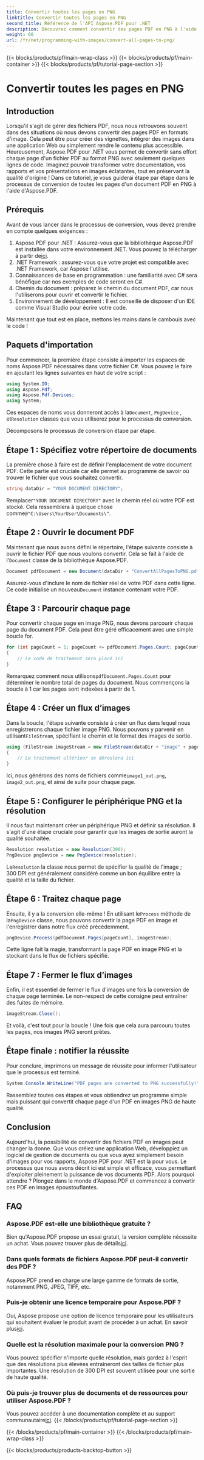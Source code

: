 ```yaml
---
title: Convertir toutes les pages en PNG
linktitle: Convertir toutes les pages en PNG
second_title: Référence de l'API Aspose.PDF pour .NET
description: Découvrez comment convertir des pages PDF en PNG à l'aide d'Aspose.PDF pour .NET grâce à ce guide étape par étape. Idéal pour les développeurs et les passionnés.
weight: 60
url: /fr/net/programming-with-images/convert-all-pages-to-png/
---
```


{{< blocks/products/pf/main-wrap-class >}}
{{< blocks/products/pf/main-container >}}
{{< blocks/products/pf/tutorial-page-section >}}

# Convertir toutes les pages en PNG

## Introduction

Lorsqu'il s'agit de gérer des fichiers PDF, nous nous retrouvons souvent dans des situations où nous devons convertir des pages PDF en formats d'image. Cela peut être pour créer des vignettes, intégrer des images dans une application Web ou simplement rendre le contenu plus accessible. Heureusement, Aspose.PDF pour .NET vous permet de convertir sans effort chaque page d'un fichier PDF au format PNG avec seulement quelques lignes de code. Imaginez pouvoir transformer votre documentation, vos rapports et vos présentations en images éclatantes, tout en préservant la qualité d'origine ! Dans ce tutoriel, je vous guiderai étape par étape dans le processus de conversion de toutes les pages d'un document PDF en PNG à l'aide d'Aspose.PDF. 

## Prérequis

Avant de vous lancer dans le processus de conversion, vous devez prendre en compte quelques exigences :

1. Aspose.PDF pour .NET : Assurez-vous que la bibliothèque Aspose.PDF est installée dans votre environnement .NET. Vous pouvez la télécharger à partir de[ici](https://releases.aspose.com/pdf/net/).
2. .NET Framework : assurez-vous que votre projet est compatible avec .NET Framework, car Aspose l'utilise.
3. Connaissances de base en programmation : une familiarité avec C# sera bénéfique car nos exemples de code seront en C#.
4. Chemin du document : préparez le chemin du document PDF, car nous l'utiliserons pour ouvrir et convertir le fichier.
5. Environnement de développement : Il est conseillé de disposer d'un IDE comme Visual Studio pour écrire votre code. 

Maintenant que tout est en place, mettons les mains dans le cambouis avec le code !

## Paquets d'importation

Pour commencer, la première étape consiste à importer les espaces de noms Aspose.PDF nécessaires dans votre fichier C#. Vous pouvez le faire en ajoutant les lignes suivantes en haut de votre script :

```csharp
using System.IO;
using Aspose.Pdf;
using Aspose.Pdf.Devices;
using System;
```

 Ces espaces de noms vous donneront accès à la`Document`, `PngDevice` , et`Resolution` classes que vous utiliserez pour le processus de conversion.

Décomposons le processus de conversion étape par étape.

## Étape 1 : Spécifiez votre répertoire de documents

La première chose à faire est de définir l'emplacement de votre document PDF. Cette partie est cruciale car elle permet au programme de savoir où trouver le fichier que vous souhaitez convertir.

```csharp
string dataDir = "YOUR DOCUMENT DIRECTORY";
```

 Remplacer`"YOUR DOCUMENT DIRECTORY"` avec le chemin réel où votre PDF est stocké. Cela ressemblera à quelque chose comme`@"C:\Users\YourUser\Documents\"`.

## Étape 2 : Ouvrir le document PDF

 Maintenant que nous avons défini le répertoire, l'étape suivante consiste à ouvrir le fichier PDF que nous voulons convertir. Cela se fait à l'aide de l'`Document` classe de la bibliothèque Aspose.PDF.

```csharp
Document pdfDocument = new Document(dataDir + "ConvertAllPagesToPNG.pdf");
```

 Assurez-vous d'inclure le nom de fichier réel de votre PDF dans cette ligne. Ce code initialise un nouveau`Document` instance contenant votre PDF.

## Étape 3 : Parcourir chaque page

Pour convertir chaque page en image PNG, nous devons parcourir chaque page du document PDF. Cela peut être géré efficacement avec une simple boucle for.

```csharp
for (int pageCount = 1; pageCount <= pdfDocument.Pages.Count; pageCount++)
{
    // Le code de traitement sera placé ici
}
```

 Remarquez comment nous utilisons`pdfDocument.Pages.Count` pour déterminer le nombre total de pages du document. Nous commençons la boucle à 1 car les pages sont indexées à partir de 1.

## Étape 4 : Créer un flux d’images

Dans la boucle, l'étape suivante consiste à créer un flux dans lequel nous enregistrerons chaque fichier image PNG. Nous pouvons y parvenir en utilisant`FileStream`, spécifiant le chemin et le format des images de sortie.

```csharp
using (FileStream imageStream = new FileStream(dataDir + "image" + pageCount + "_out.png", FileMode.Create))
{
    // Le traitement ultérieur se déroulera ici
}
```

 Ici, nous générons des noms de fichiers comme`image1_out.png`, `image2_out.png`, et ainsi de suite pour chaque page.

## Étape 5 : Configurer le périphérique PNG et la résolution

Il nous faut maintenant créer un périphérique PNG et définir sa résolution. Il s'agit d'une étape cruciale pour garantir que les images de sortie auront la qualité souhaitée.

```csharp
Resolution resolution = new Resolution(300);
PngDevice pngDevice = new PngDevice(resolution);
```

 Le`Resolution` la classe nous permet de spécifier la qualité de l'image ; 300 DPI est généralement considéré comme un bon équilibre entre la qualité et la taille du fichier.

## Étape 6 : Traitez chaque page

 Ensuite, il y a la conversion elle-même ! En utilisant le`Process` méthode de la`PngDevice` classe, nous pouvons convertir la page PDF en image et l'enregistrer dans notre flux créé précédemment.

```csharp
pngDevice.Process(pdfDocument.Pages[pageCount], imageStream);
```

Cette ligne fait la magie, transformant la page PDF en image PNG et la stockant dans le flux de fichiers spécifié.

## Étape 7 : Fermer le flux d’images

Enfin, il est essentiel de fermer le flux d'images une fois la conversion de chaque page terminée. Le non-respect de cette consigne peut entraîner des fuites de mémoire.

```csharp
imageStream.Close();
```

Et voilà, c'est tout pour la boucle ! Une fois que cela aura parcouru toutes les pages, nos images PNG seront prêtes.

## Étape finale : notifier la réussite

Pour conclure, imprimons un message de réussite pour informer l'utilisateur que le processus est terminé.

```csharp
System.Console.WriteLine("PDF pages are converted to PNG successfully!");
```

Rassemblez toutes ces étapes et vous obtiendrez un programme simple mais puissant qui convertit chaque page d'un PDF en images PNG de haute qualité.

## Conclusion

Aujourd'hui, la possibilité de convertir des fichiers PDF en images peut changer la donne. Que vous créiez une application Web, développiez un logiciel de gestion de documents ou que vous ayez simplement besoin d'images pour vos rapports, Aspose.PDF pour .NET est là pour vous. Le processus que nous avons décrit ici est simple et efficace, vous permettant d'exploiter pleinement la puissance de vos documents PDF. Alors pourquoi attendre ? Plongez dans le monde d'Aspose.PDF et commencez à convertir ces PDF en images époustouflantes.

## FAQ

### Aspose.PDF est-elle une bibliothèque gratuite ?
 Bien qu'Aspose.PDF propose un essai gratuit, la version complète nécessite un achat. Vous pouvez trouver plus de détails[ici](https://purchase.aspose.com/buy).

### Dans quels formats de fichiers Aspose.PDF peut-il convertir des PDF ?
Aspose.PDF prend en charge une large gamme de formats de sortie, notamment PNG, JPEG, TIFF, etc.

### Puis-je obtenir une licence temporaire pour Aspose.PDF ?
 Oui, Aspose propose une option de licence temporaire pour les utilisateurs qui souhaitent évaluer le produit avant de procéder à un achat. En savoir plus[ici](https://purchase.aspose.com/temporary-license/).

### Quelle est la résolution maximale pour la conversion PNG ?
Vous pouvez spécifier n'importe quelle résolution, mais gardez à l'esprit que des résolutions plus élevées entraîneront des tailles de fichier plus importantes. Une résolution de 300 DPI est souvent utilisée pour une sortie de haute qualité.

### Où puis-je trouver plus de documents et de ressources pour utiliser Aspose.PDF ?
 Vous pouvez accéder à une documentation complète et au support communautaire[ici](https://reference.aspose.com/pdf/net/).
{{< /blocks/products/pf/tutorial-page-section >}}

{{< /blocks/products/pf/main-container >}}
{{< /blocks/products/pf/main-wrap-class >}}

{{< blocks/products/products-backtop-button >}}
